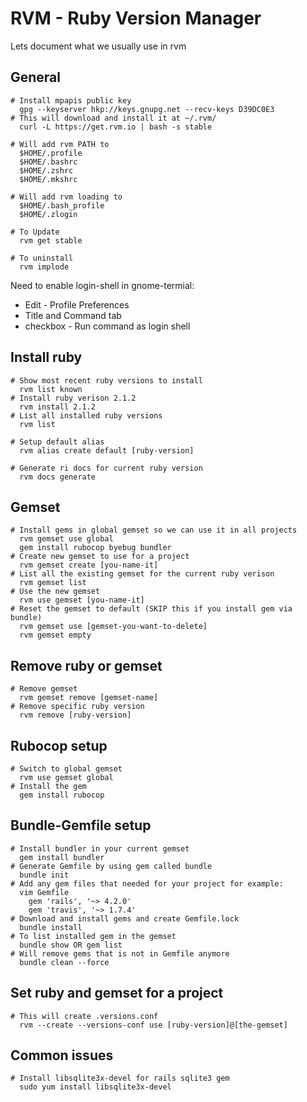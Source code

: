 # RVM - Ruby Version Manager
Lets document what we usually use in rvm

## General
```shell
# Install mpapis public key
  gpg --keyserver hkp://keys.gnupg.net --recv-keys D39DC0E3
# This will download and install it at ~/.rvm/
  curl -L https://get.rvm.io | bash -s stable

# Will add rvm PATH to
  $HOME/.profile
  $HOME/.bashrc
  $HOME/.zshrc
  $HOME/.mkshrc

# Will add rvm loading to
  $HOME/.bash_profile
  $HOME/.zlogin

# To Update
  rvm get stable

# To uninstall
  rvm implode
```
Need to enable login-shell in gnome-termial:

- Edit - Profile Preferences
- Title and Command tab
- checkbox - Run command as login shell

## Install ruby
```shell
# Show most recent ruby versions to install
  rvm list known
# Install ruby verison 2.1.2
  rvm install 2.1.2
# List all installed ruby versions
  rvm list

# Setup default alias
  rvm alias create default [ruby-version]

# Generate ri docs for current ruby version
  rvm docs generate
```

## Gemset
```shell
# Install gems in global gemset so we can use it in all projects
  rvm gemset use global
  gem install rubocop byebug bundler
# Create new gemset to use for a project
  rvm gemset create [you-name-it]
# List all the existing gemset for the current ruby verison
  rvm gemset list
# Use the new gemset
  rvm use gemset [you-name-it]
# Reset the gemset to default (SKIP this if you install gem via bundle)
  rvm gemset use [gemset-you-want-to-delete]
  rvm gemset empty
```

## Remove ruby or gemset
```shell
# Remove gemset
  rvm gemset remove [gemset-name]
# Remove specific ruby version
  rvm remove [ruby-version]
```

## Rubocop setup
```shell
# Switch to global gemset
  rvm use gemset global
# Install the gem
  gem install rubocop
```

## Bundle-Gemfile setup
```shell
# Install bundler in your current gemset
  gem install bundler
# Generate Gemfile by using gem called bundle
  bundle init
# Add any gem files that needed for your project for example:
  vim Gemfile
    gem 'rails', '~> 4.2.0'
    gem 'travis', '~> 1.7.4'
# Download and install gems and create Gemfile.lock
  bundle install
# To list installed gem in the gemset
  bundle show OR gem list
# Will remove gems that is not in Gemfile anymore
  bundle clean --force
```

## Set ruby and gemset for a project
```shell
# This will create .versions.conf
  rvm --create --versions-conf use [ruby-version]@[the-gemset]
```

## Common issues
```shell
# Install libsqlite3x-devel for rails sqlite3 gem
  sudo yum install libsqlite3x-devel
```
